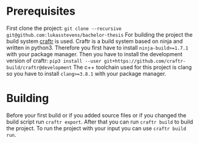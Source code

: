 # Prerequisites 
First clone the project:
`git clone --recursive git@github.com:lukasstevens/bachelor-thesis`
For building the project the build system [craftr](https://github.com/craftr-build/craftr) is used. Craftr is a build system based on ninja and written in python3.
Therefore you first have to install `ninja-build>=1.7.1` with your package manager. 
Then you have to install the development version of craftr:
`pip3 install --user git+https://github.com/craftr-build/craftr@development`
The c++ toolchain used for this project is clang so you have to install `clang>=3.8.1` with your package manager.

# Building
Before your first build or if you added source files or if you changed the build script run `craftr export`. 
After that you can run `craftr build` to build the project. To run the project with your input you can use `craftr build run`.

